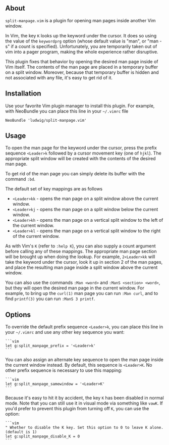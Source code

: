 ## About

`split-manpage.vim` is a plugin for opening man pages inside another Vim window.

In Vim, the key `K` looks up the keyword under the cursor. It does so using the value
of the `keywordprg` option (whose default value is "man", or "man -s" if a count is specified).
Unfortunately, you are temporarily taken out of vim into a pager program, making the
whole experience rather disruptive.

This plugin fixes that behavior by opening the desired man page inside of Vim itself.
The contents of the man page are placed in a temporary buffer on a split window.
Moreover, because that temporary buffer is hidden and not associated with any file,
it's easy to get rid of it.

## Installation

Use your favorite Vim plugin manager to install this plugin. For example, with NeoBundle
you can place this line in your `~/.vimrc` file

    NeoBundle 'ludwig/split-manpage.vim'

## Usage

To open the man page for the keyword under the cursor, press the prefix sequence `<Leader>k`
followed by a cursor movement key (one of `hjkl`). The appropriate split window will be created
with the contents of the desired man page.

To get rid of the man page you can simply delete its buffer with the command `:bd`.

The default set of key mappings are as follows

- `<Leader>kk` - opens the man page on a split window above the current window.
- `<Leader>kj` - opens the man page on a split window below the current window.
- `<Leader>kh` - opens the man page on a vertical split window to the left of the current window.
- `<Leader>kl` - opens the man page on a vertical split window to the right of the current window.

As with Vim's `K` (refer to `:help K`), you can also supply a count argument before calling
any of these mappings. The appropriate man page section will be brought up when doing the lookup.
For example, `2<Leader>kk` will take the keyword under the cursor, look it up in section 2 of the
man pages, and place the resulting man page inside a split window above the current window.

You can also use the commands `:Man <word>` and `:ManS <section> <word>`, but they will open the
desired man page in the current window. For example, to bring up the `curl(1)` man page you can run
`:Man curl`, and to find `printf(3)` you can run `:ManS 3 printf`.

## Options

To override the default prefix sequence `<Leader>k`, you can place this line in your `~/.vimrc`
and use any other key sequence you want:

    ```vim
    let g:split_manpage_prefix = '<Leader>k'
    ```

You can also assign an alternate key sequence to open the man page inside the current window
instead. By default, this sequence is `<Leader>K`. No other prefix sequence is necessary to use
this mapping:

    ```vim
    let g:split_manpage_samewindow = '<Leader>K'
    ```

Because it's easy to hit it by accident, the key `K` has been disabled in normal mode. Note that you
can still use it in visual mode via something like `vawK`. If you'd prefer to prevent this plugin
from turning off `K`, you can use the option:

    ```vim
    " Whether to disable the K key. Set this option to 0 to leave K alone. (default is 1)
    let g:split_manpage_disable_K = 0
    ```


